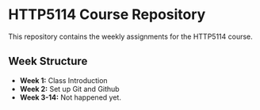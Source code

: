 # HTTP5114 Course Repository

This repository contains the weekly assignments for the HTTP5114 course.

## Week Structure
- **Week 1:** Class Introduction
- **Week 2:** Set up Git and Github
- **Week 3-14:** Not happened yet.